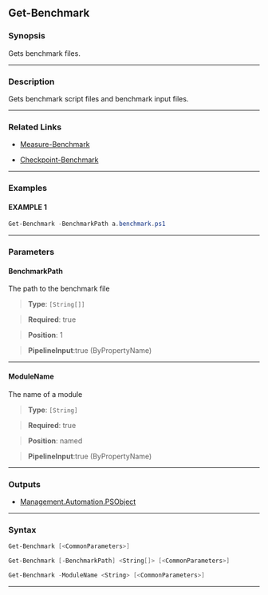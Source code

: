 Get-Benchmark
-------------
### Synopsis
Gets benchmark files.

---
### Description

Gets benchmark script files and benchmark input files.

---
### Related Links
* [Measure-Benchmark](Measure-Benchmark.md)



* [Checkpoint-Benchmark](Checkpoint-Benchmark.md)



---
### Examples
#### EXAMPLE 1
```PowerShell
Get-Benchmark -BenchmarkPath a.benchmark.ps1
```

---
### Parameters
#### **BenchmarkPath**

The path to the benchmark file



> **Type**: ```[String[]]```

> **Required**: true

> **Position**: 1

> **PipelineInput**:true (ByPropertyName)



---
#### **ModuleName**

The name of a module



> **Type**: ```[String]```

> **Required**: true

> **Position**: named

> **PipelineInput**:true (ByPropertyName)



---
### Outputs
* [Management.Automation.PSObject](https://learn.microsoft.com/en-us/dotnet/api/System.Management.Automation.PSObject)




---
### Syntax
```PowerShell
Get-Benchmark [<CommonParameters>]
```
```PowerShell
Get-Benchmark [-BenchmarkPath] <String[]> [<CommonParameters>]
```
```PowerShell
Get-Benchmark -ModuleName <String> [<CommonParameters>]
```
---
